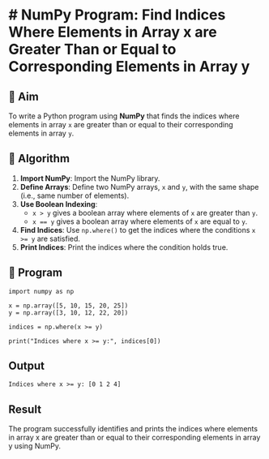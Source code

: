 # # NumPy Program: Find Indices Where Elements in Array x are Greater Than or Equal to Corresponding Elements in Array y

## 🎯 Aim
To write a Python program using **NumPy** that finds the indices where elements in array `x` are greater than or equal to their corresponding elements in array `y`.

## 🧠 Algorithm
1. **Import NumPy**: Import the NumPy library.
2. **Define Arrays**: Define two NumPy arrays, `x` and `y`, with the same shape (i.e., same number of elements).
3. **Use Boolean Indexing**: 
   - `x > y` gives a boolean array where elements of `x` are greater than `y`.
   - `x == y` gives a boolean array where elements of `x` are equal to `y`.
4. **Find Indices**: Use `np.where()` to get the indices where the conditions `x >= y` are satisfied.
5. **Print Indices**: Print the indices where the condition holds true.

## 🧾 Program
```
import numpy as np

x = np.array([5, 10, 15, 20, 25])
y = np.array([3, 10, 12, 22, 20])

indices = np.where(x >= y)

print("Indices where x >= y:", indices[0])
```

## Output
```
Indices where x >= y: [0 1 2 4]
```

## Result

The program successfully identifies and prints the indices where elements in array x are greater than or equal to their corresponding elements in array y using NumPy.
